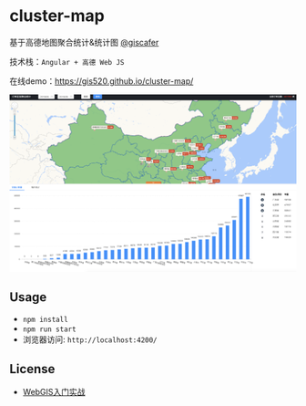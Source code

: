 # cluster-map
基于高德地图聚合统计&统计图 [@giscafer](https://github.com/giscafer)

技术栈：`Angular + 高德 Web JS`

在线demo：https://gis520.github.io/cluster-map/


![](./demo1.png)


## Usage

- `npm install`
- `npm run start`
- 浏览器访问: `http://localhost:4200/`


## License 

-  [WebGIS入门实战](https://xiaozhuanlan.com/webgis)

